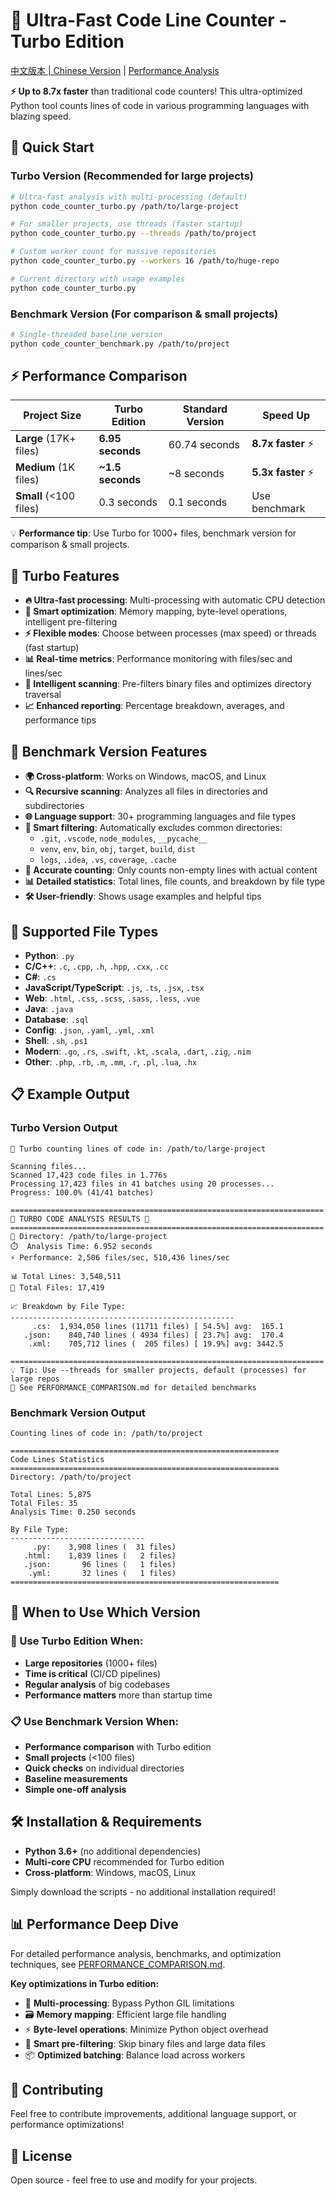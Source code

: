 # 🚀 Ultra-Fast Code Line Counter - Turbo Edition

[中文版本 | Chinese Version](README_CN.md) | [Performance Analysis](PERFORMANCE_COMPARISON.md)

**⚡ Up to 8.7x faster** than traditional code counters! This ultra-optimized Python tool counts lines of code in various programming languages with blazing speed.

## 🎯 Quick Start

### Turbo Version (Recommended for large projects)
```bash
# Ultra-fast analysis with multi-processing (default)
python code_counter_turbo.py /path/to/large-project

# For smaller projects, use threads (faster startup)
python code_counter_turbo.py --threads /path/to/project

# Custom worker count for massive repositories
python code_counter_turbo.py --workers 16 /path/to/huge-repo

# Current directory with usage examples
python code_counter_turbo.py
```

### Benchmark Version (For comparison & small projects)
```bash
# Single-threaded baseline version
python code_counter_benchmark.py /path/to/project
```

## ⚡ Performance Comparison

| Project Size | Turbo Edition | Standard Version | Speed Up |
|--------------|---------------|------------------|----------|
| **Large** (17K+ files) | **6.95 seconds** | 60.74 seconds | **8.7x faster** ⚡ |
| **Medium** (1K files) | **~1.5 seconds** | ~8 seconds | **5.3x faster** ⚡ |
| **Small** (<100 files) | 0.3 seconds | 0.1 seconds | Use benchmark |

💡 **Performance tip**: Use Turbo for 1000+ files, benchmark version for comparison & small projects.

## 🚀 Turbo Features

- **🔥 Ultra-fast processing**: Multi-processing with automatic CPU detection
- **🧠 Smart optimization**: Memory mapping, byte-level operations, intelligent pre-filtering
- **⚡ Flexible modes**: Choose between processes (max speed) or threads (fast startup)
- **📊 Real-time metrics**: Performance monitoring with files/sec and lines/sec
- **🎯 Intelligent scanning**: Pre-filters binary files and optimizes directory traversal
- **📈 Enhanced reporting**: Percentage breakdown, averages, and performance tips

## 🔧 Benchmark Version Features

- **🌍 Cross-platform**: Works on Windows, macOS, and Linux
- **🔍 Recursive scanning**: Analyzes all files in directories and subdirectories
- **🌐 Language support**: 30+ programming languages and file types
- **🚫 Smart filtering**: Automatically excludes common directories:
  - `.git`, `.vscode`, `node_modules`, `__pycache__`
  - `venv`, `env`, `bin`, `obj`, `target`, `build`, `dist`
  - `logs`, `.idea`, `.vs`, `coverage`, `.cache`
- **📏 Accurate counting**: Only counts non-empty lines with actual content
- **📊 Detailed statistics**: Total lines, file counts, and breakdown by file type
- **🛠 User-friendly**: Shows usage examples and helpful tips

## 📁 Supported File Types

- **Python**: `.py`
- **C/C++**: `.c`, `.cpp`, `.h`, `.hpp`, `.cxx`, `.cc`
- **C#**: `.cs`
- **JavaScript/TypeScript**: `.js`, `.ts`, `.jsx`, `.tsx`
- **Web**: `.html`, `.css`, `.scss`, `.sass`, `.less`, `.vue`
- **Java**: `.java`
- **Database**: `.sql`
- **Config**: `.json`, `.yaml`, `.yml`, `.xml`
- **Shell**: `.sh`, `.ps1`
- **Modern**: `.go`, `.rs`, `.swift`, `.kt`, `.scala`, `.dart`, `.zig`, `.nim`
- **Other**: `.php`, `.rb`, `.m`, `.mm`, `.r`, `.pl`, `.lua`, `.hx`

## 📋 Example Output

### Turbo Version Output
```
🚀 Turbo counting lines of code in: /path/to/large-project

Scanning files...
Scanned 17,423 code files in 1.776s
Processing 17,423 files in 41 batches using 20 processes...
Progress: 100.0% (41/41 batches)

======================================================================
🚀 TURBO CODE ANALYSIS RESULTS 🚀
======================================================================
📁 Directory: /path/to/large-project
⏱️  Analysis Time: 6.952 seconds
⚡ Performance: 2,506 files/sec, 510,436 lines/sec

📊 Total Lines: 3,548,511
📁 Total Files: 17,419

📈 Breakdown by File Type:
--------------------------------------------------
     .cs:  1,934,050 lines (11711 files) [ 54.5%] avg:  165.1
   .json:    840,740 lines ( 4934 files) [ 23.7%] avg:  170.4
    .xml:    705,712 lines (  205 files) [ 19.9%] avg: 3442.5

======================================================================
💡 Tip: Use --threads for smaller projects, default (processes) for large repos
📖 See PERFORMANCE_COMPARISON.md for detailed benchmarks
```

### Benchmark Version Output
```
Counting lines of code in: /path/to/project

============================================================
Code Lines Statistics
============================================================
Directory: /path/to/project

Total Lines: 5,875
Total Files: 35
Analysis Time: 0.250 seconds

By File Type:
------------------------------
     .py:    3,908 lines (  31 files)
   .html:    1,839 lines (   2 files)
   .json:       96 lines (   1 files)
    .yml:       32 lines (   1 files)
============================================================
```

## 🎯 When to Use Which Version

### 🚀 Use Turbo Edition When:
- **Large repositories** (1000+ files)
- **Time is critical** (CI/CD pipelines)
- **Regular analysis** of big codebases
- **Performance matters** more than startup time

### 📋 Use Benchmark Version When:
- **Performance comparison** with Turbo edition
- **Small projects** (<100 files)
- **Quick checks** on individual directories
- **Baseline measurements**
- **Simple one-off analysis**

## 🛠 Installation & Requirements

- **Python 3.6+** (no additional dependencies)
- **Multi-core CPU** recommended for Turbo edition
- **Cross-platform**: Windows, macOS, Linux

Simply download the scripts - no additional installation required!

## 📊 Performance Deep Dive

For detailed performance analysis, benchmarks, and optimization techniques, see [PERFORMANCE_COMPARISON.md](PERFORMANCE_COMPARISON.md).

**Key optimizations in Turbo edition:**
- 🔧 **Multi-processing**: Bypass Python GIL limitations
- 🗃️ **Memory mapping**: Efficient large file handling  
- ⚡ **Byte-level operations**: Minimize Python object overhead
- 🎯 **Smart pre-filtering**: Skip binary files and large data files
- 📦 **Optimized batching**: Balance load across workers

## 🤝 Contributing

Feel free to contribute improvements, additional language support, or performance optimizations!

## 📄 License

Open source - feel free to use and modify for your projects.
